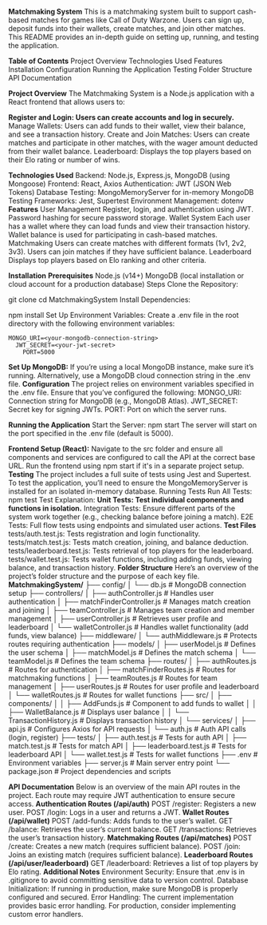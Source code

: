 **Matchmaking System**
This is a matchmaking system built to support cash-based matches for games like Call of Duty Warzone. Users can sign up, deposit funds into their wallets, create matches, and join other matches. This README provides an in-depth guide on setting up, running, and testing the application.

**Table of Contents**
  Project Overview
  Technologies Used 
  Features
  Installation
  Configuration
  Running the Application
  Testing
  Folder Structure
  API Documentation


**Project Overview**
  The Matchmaking System is a Node.js application with a React frontend that allows users to:

**Register and Login: Users can create accounts and log in securely.**
  Manage Wallets: Users can add funds to their wallet, view their balance, and see a transaction history.
  Create and Join Matches: Users can create matches and participate in other matches, with the wager amount deducted from their wallet balance.
  Leaderboard: Displays the top players based on their Elo rating or number of wins.

**Technologies Used**
  Backend: Node.js, Express.js, MongoDB (using Mongoose)
  Frontend: React, Axios
  Authentication: JWT (JSON Web Tokens)
  Database Testing: MongoMemoryServer for in-memory MongoDB
  Testing Frameworks: Jest, Supertest
  Environment Management: dotenv
**Features**
  User Management
    Register, login, and authentication using JWT.
    Password hashing for secure password storage.
  Wallet System
    Each user has a wallet where they can load funds and view their transaction history.
    Wallet balance is used for participating in cash-based matches.
  Matchmaking
    Users can create matches with different formats (1v1, 2v2, 3v3).
    Users can join matches if they have sufficient balance.
  Leaderboard
    Displays top players based on Elo ranking and other criteria.

  **Installation**
**Prerequisites**
Node.js (v14+)
MongoDB (local installation or cloud account for a production database)
Steps
Clone the Repository:

  git clone <your-repo-url>
    cd MatchmakingSystem
      Install Dependencies:

  npm install
    Set Up Environment Variables: Create a .env file in the root directory with the following environment variables:

    MONGO_URI=<your-mongodb-connection-string>
      JWT_SECRET=<your-jwt-secret>
        PORT=5000
        
**Set Up MongoDB:**
  If you’re using a local MongoDB instance, make sure it’s running.
    Alternatively, use a MongoDB cloud connection string in the .env file.
**Configuration**
  The project relies on environment variables specified in the .env file. Ensure that you’ve configured the following:
    MONGO_URI: Connection string for MongoDB (e.g., MongoDB Atlas).
    JWT_SECRET: Secret key for signing JWTs.
    PORT: Port on which the server runs.
    
**Running the Application**
  Start the Server:
    npm start
    The server will start on the port specified in the .env file (default is 5000).

**Frontend Setup (React):**
  Navigate to the src folder and ensure all components and services are configured to call the API at the correct base URL.
    Run the frontend using npm start if it's in a separate project setup.
**Testing**
  The project includes a full suite of tests using Jest and Supertest. To test the application, you’ll need to ensure the MongoMemoryServer is installed for an isolated in-memory database.
    Running Tests
      Run All Tests:
      npm test
        Test Explanation:
**Unit Tests: Test individual components and functions in isolation.**
  Integration Tests: Ensure different parts of the system work together (e.g., checking balance before joining a match).
    E2E Tests: Full flow tests using endpoints and simulated user actions.
**Test Files**
  tests/auth.test.js: Tests registration and login functionality.
    tests/match.test.js: Tests match creation, joining, and balance deduction.
      tests/leaderboard.test.js: Tests retrieval of top players for the leaderboard.
        tests/wallet.test.js: Tests wallet functions, including adding funds, viewing balance, and transaction history.
**Folder Structure**
Here’s an overview of the project’s folder structure and the purpose of each key file.
**MatchmakingSystem/**
├── config/
│   └── db.js                      # MongoDB connection setup
├── controllers/
│   ├── authController.js          # Handles user authentication
│   ├── matchFinderController.js   # Manages match creation and joining
│   ├── teamController.js          # Manages team creation and member management
│   ├── userController.js          # Retrieves user profile and leaderboard
│   └── walletController.js        # Handles wallet functionality (add funds, view balance)
├── middleware/
│   └── authMiddleware.js          # Protects routes requiring authentication
├── models/
│   ├── userModel.js               # Defines the user schema
│   ├── matchModel.js              # Defines the match schema
│   └── teamModel.js               # Defines the team schema
├── routes/
│   ├── authRoutes.js              # Routes for authentication
│   ├── matchFinderRoutes.js       # Routes for matchmaking functions
│   ├── teamRoutes.js              # Routes for team management
│   ├── userRoutes.js              # Routes for user profile and leaderboard
│   └── walletRoutes.js            # Routes for wallet functions
├── src/
│   ├── components/
│   │   ├── AddFunds.js            # Component to add funds to wallet
│   │   ├── WalletBalance.js       # Displays user balance
│   │   └── TransactionHistory.js  # Displays transaction history
│   └── services/
│       ├── api.js                 # Configures Axios for API requests
│       └── auth.js                # Auth API calls (login, register)
├── tests/
│   ├── auth.test.js               # Tests for auth API
│   ├── match.test.js              # Tests for match API
│   ├── leaderboard.test.js        # Tests for leaderboard API
│   └── wallet.test.js             # Tests for wallet functions
├── .env                           # Environment variables
├── server.js                      # Main server entry point
└── package.json                   # Project dependencies and scripts

**API Documentation**
  Below is an overview of the main API routes in the project. Each route may require JWT authentication to ensure secure access.
**Authentication Routes (/api/auth)**
  POST /register: Registers a new user.
    POST /login: Logs in a user and returns a JWT.
**Wallet Routes (/api/wallet)**
  POST /add-funds: Adds funds to the user’s wallet.
    GET /balance: Retrieves the user’s current balance.
      GET /transactions: Retrieves the user’s transaction history.
**Matchmaking Routes (/api/matches)**
  POST /create: Creates a new match (requires sufficient balance).
    POST /join: Joins an existing match (requires sufficient balance).
**Leaderboard Routes (/api/user/leaderboard)**
  GET /leaderboard: Retrieves a list of top players by Elo rating.
**Additional Notes**
  Environment Security: Ensure that .env is in .gitignore to avoid committing sensitive data to version control.
    Database Initialization: If running in production, make sure MongoDB is properly configured and secured.
      Error Handling: The current implementation provides basic error handling. For production, consider implementing custom error handlers.

